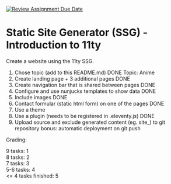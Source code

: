 [![Review Assignment Due Date](https://classroom.github.com/assets/deadline-readme-button-24ddc0f5d75046c5622901739e7c5dd533143b0c8e959d652212380cedb1ea36.svg)](https://classroom.github.com/a/zJsIy1K3)
# Static Site Generator (SSG) - Introduction to 11ty

Create a website using the 11ty SSG. 

1. Chose topic (add to this README.md) DONE
   Topic: Anime
3. Create landing page + 3 additional pages DONE
4. Create navigation bar that is shared between pages DONE
5. Configure and use nunjucks templates to show data DONE
6. Include images DONE
7. Contact formular (static html form) on one of the pages DONE
8. Use a theme
9. Use a plugin (needs to be registered in .eleventy.js) DONE
10. Upload source and exclude generated content (eg. site_) to git repository
bonus: automatic deployment on git push

Grading:

9 tasks: 1  
8 tasks: 2  
7 tasks: 3  
5-6 tasks: 4  
<= 4 tasks finished: 5
